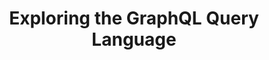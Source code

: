---
title: Exploring the GraphQL Query Language
description: Learn more about the language and how to use it
---
